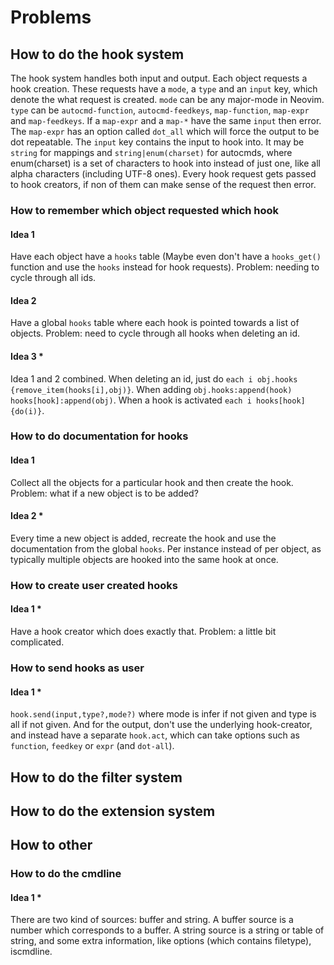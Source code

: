 # Problems
## How to do the hook system
The hook system handles both input and output.
Each object requests a hook creation. These requests have a `mode`, a `type` and an `input` key, which denote the what request is created. `mode` can be any major-mode in Neovim. `type` can be `autocmd-function`, `autocmd-feedkeys`, `map-function`, `map-expr` and `map-feedkeys`. If a `map-expr` and a `map-*` have the same `input` then error. The `map-expr` has an option called `dot_all` which will force the output to be dot repeatable. The `input` key contains the input to hook into. It may be `string` for mappings and `string|enum(charset)` for autocmds, where enum(charset) is a set of characters to hook into instead of just one, like all alpha characters (including UTF-8 ones).
Every hook request gets passed to hook creators, if non of them can make sense of the request then error.
### How to remember which object requested which hook
#### Idea 1
Have each object have a `hooks` table (Maybe even don't have a `hooks_get()` function and use the `hooks` instead for hook requests). Problem: needing to cycle through all ids.
#### Idea 2
Have a global `hooks` table where each hook is pointed towards a list of objects. Problem: need to cycle through all hooks when deleting an id.
#### Idea 3 *
Idea 1 and 2 combined. When deleting an id, just do `each i obj.hooks {remove_item(hooks[i],obj)}`. When adding `obj.hooks:append(hook) hooks[hook]:append(obj)`. When a hook is activated `each i hooks[hook] {do(i)}`.
### How to do documentation for hooks
#### Idea 1
Collect all the objects for a particular hook and then create the hook. Problem: what if a new object is to be added?
#### Idea 2 *
Every time a new object is added, recreate the hook and use the documentation from the global `hooks`.
Per instance instead of per object, as typically multiple objects are hooked into the same hook at once.
### How to create user created hooks
#### Idea 1 *
Have a hook creator which does exactly that. Problem: a little bit complicated.
### How to send hooks as user
#### Idea 1 *
`hook.send(input,type?,mode?)` where mode is infer if not given and type is all if not given. And for the output, don't use the underlying hook-creator, and instead have a separate `hook.act`, which can take options such as `function`, `feedkey` or `expr` (and `dot-all`).
## How to do the filter system
## How to do the extension system
## How to other
### How to do the cmdline
#### Idea 1 *
There are two kind of sources: buffer and string. A buffer source is a number which corresponds to a buffer. A string source is a string or table of string, and some extra information, like options (which contains filetype), iscmdline.
